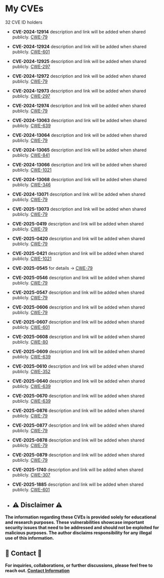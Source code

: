 # My CVEs
32 CVE ID holders

* **CVE-2024-12914** description and link will be added when shared publicly. [CWE-79](https://www.cve.org)

* **CVE-2024-12924** description and link will be added when shared publicly. [CWE-601](https://www.cve.org)

* **CVE-2024-12925** description and link will be added when shared publicly. [CWE-297](https://www.cve.org)

* **CVE-2024-12972** description and link will be added when shared publicly. [CWE-79](https://www.cve.org)

* **CVE-2024-12973** description and link will be added when shared publicly. [CWE-297](https://www.cve.org)

* **CVE-2024-12974** description and link will be added when shared publicly. [CWE-79](https://www.cve.org)

* **CVE-2024-13063** description and link will be added when shared publicly. [CWE-639](https://www.cve.org)

* **CVE-2024-13064** description and link will be added when shared publicly. [CWE-79](https://www.cve.org)

* **CVE-2024-13065** description and link will be added when shared publicly. [CWE-841](https://www.cve.org)

* **CVE-2024-13066** description and link will be added when shared publicly. [CWE-1021](https://www.cve.org)

* **CVE-2024-13068**  description and link will be added when shared publicly. [CWE-346](https://www.cve.org)

* **CVE-2024-13071** description and link will be added when shared publicly. [CWE-79](https://www.cve.org)

* **CVE-2025-13073** description and link will be added when shared publicly. [CWE-79](https://www.cve.org)

* **CVE-2025-0419** description and link will be added when shared publicly. [CWE-79](https://www.cve.org)

* **CVE-2025-0420** description and link will be added when shared publicly. [CWE-79](https://www.cve.org)

* **CVE-2025-0421** description and link will be added when shared publicly. [CWE-1021](https://www.cve.org)

* **CVE-2025-0545** for details -> [CWE-79](https://www.cve.org/CVERecord?id=CVE-2025-0545)

* **CVE-2025-0546** description and link will be added when shared publicly. [CWE-79](https://www.cve.org)

* **CVE-2025-0547** description and link will be added when shared publicly. [CWE-79](https://www.cve.org)

* **CVE-2025-0606** description and link will be added when shared publicly. [CWE-79](https://www.cve.org)

* **CVE-2025-0607** description and link will be added when shared publicly. [CWE-601](https://www.cve.org)

* **CVE-2025-0608** description and link will be added when shared publicly. [CWE-80](https://www.cve.org)

* **CVE-2025-0609** description and link will be added when shared publicly. [CWE-639](https://www.cve.org)

* **CVE-2025-0610** description and link will be added when shared publicly. [CWE-352](https://www.cve.org)

* **CVE-2025-0640** description and link will be added when shared publicly. [CWE-639](https://www.cve.org)

* **CVE-2025-0670** description and link will be added when shared publicly. [CWE-639](https://www.cve.org)

* **CVE-2025-0876** description and link will be added when shared publicly. [CWE-79](https://www.cve.org)

* **CVE-2025-0877** description and link will be added when shared publicly. [CWE-79](https://www.cve.org)

* **CVE-2025-0878** description and link will be added when shared publicly. [CWE-79](https://www.cve.org)

* **CVE-2025-0879** description and link will be added when shared publicly. [CWE-79](https://www.cve.org)

* **CVE-2025-1740** description and link will be added when shared publicly. [CWE-307](https://www.cve.org)

* **CVE-2025-1885** description and link will be added when shared publicly. [CWE-601](https://www.cve.org)

* ## :warning: Disclaimer :warning:

**The information regarding these CVEs is provided solely for educational and research purposes. These vulnerabilities showcase important security issues that need to be addressed and should not be exploited for malicious purposes. The author disclaims responsibility for any illegal use of this information.**

## :email: Contact :email:

**For inquiries, collaborations, or further discussions, please feel free to reach out. [Contact Information](mailto:aslanberat2@gmail.com)**
